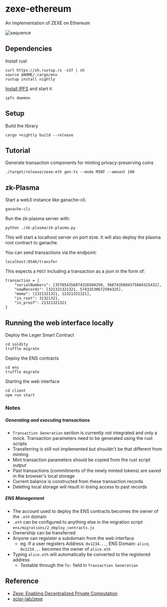 # zexe-ethereum
An implementation of ZEXE on Ethereum

![sequence](https://raw.githubusercontent.com/edcon-reiwa/zexe-ethereum/master/docs/zexe_sequence.png)

## Dependencies
Install rust
```
curl https://sh.rustup.rs -sSf | sh
source $HOME/.cargo/env
rustup install nightly
```

[Install IPFS](https://docs.ipfs.io/introduction/install/) and start it
```
ipfs daemon
```

## Setup
Build the library
```
cargo +nightly build --release
```

## Tutorial
Generate transaction components for minting privacy-preserving coins
```
./target/release/zexe-eth gen-tx --mode MINT --amount 100
```

## zk-Plasma
Start a web3 instance like ganache-cli.

```
ganache-cli
```

Run the zk-plasma server with:

```
python ./zk-plasma/zk-plasma.py
```

This will start a localhost server on port `8546`. It will also deploy the plasma root contract to ganache.

You can send transactions via the endpoint:
```
localhost:8546/transfer
```

This expects a `POST` including a transaction as a json in the form of:
```
transaction = {
    "serialNumbers": [357654356874326504350, 5607435604375604325432],
    "newRecords": [321321321321, 57432530672504325],
    "memo": [1321321321, 12321321321],
    "in_root": 31321321,
    "in_proof": 21321321321
}
```

## Running the web interface locally
Deploy the Leger Smart Contract
```
cd soldity
truffle migrate
```

Deploy the ENS contracts
```
cd ens
truffle migrate
```
Starting the web interface
```
cd client
npm run start
```

### Notes
##### Generating and executing transactions
- `Transaction Generation` section is currently not integrated and only a mock. Transaction parameters need to be generated using the rust scripts
- Transferring is still not implemented but shouldn't be that different from minting
- Mint transaction parameters should be copied from the rust script output
- Past transactions (commitments of the newly minted tokens) are saved in the browser's local storage
- Current balance is constructed from these transaction records
- Deleting local storage will result in losing access to past records

##### ENS Management
- The account used to deploy the ENS contracts becomes the owner of the `.eth` domain
- `.eth` can be configured to anything else in the migration script `ens/migrations/2_deploy_contracts.js`
- Ownership can be transferred
- Anyone can regsister a subdomain from the web interface
    - eg. If a user registers Address: `0x1234...`, ENS Domain: `alice`, `0x1234...` becomes the owner of `alice.eth`
- Typing `alice.eth` will automatically be converted to the registered address
    - Testable through the `To:` field in `Transaction Generation`

## Reference
- [Zexe: Enabling Decentralized Private Computation](https://eprint.iacr.org/2018/962.pdf)
- [scipr-lab/zexe](https://github.com/scipr-lab/zexe)